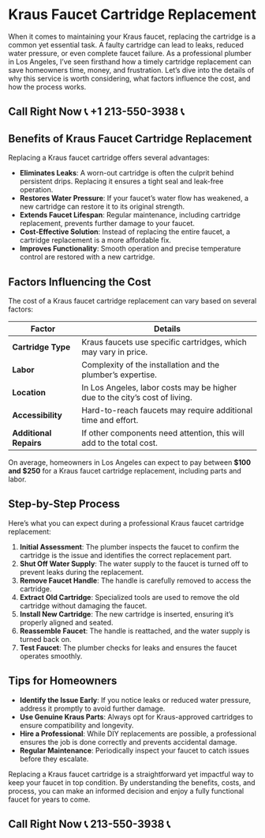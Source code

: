 # Kraus Faucet Cartridge Replacement  

When it comes to maintaining your Kraus faucet, replacing the cartridge is a common yet essential task. A faulty cartridge can lead to leaks, reduced water pressure, or even complete faucet failure. As a professional plumber in Los Angeles, I’ve seen firsthand how a timely cartridge replacement can save homeowners time, money, and frustration. Let’s dive into the details of why this service is worth considering, what factors influence the cost, and how the process works.  

## Call Right Now 📞 +1 213-550-3938 📞

## Benefits of Kraus Faucet Cartridge Replacement  

Replacing a Kraus faucet cartridge offers several advantages:  

- **Eliminates Leaks**: A worn-out cartridge is often the culprit behind persistent drips. Replacing it ensures a tight seal and leak-free operation.  
- **Restores Water Pressure**: If your faucet’s water flow has weakened, a new cartridge can restore it to its original strength.  
- **Extends Faucet Lifespan**: Regular maintenance, including cartridge replacement, prevents further damage to your faucet.  
- **Cost-Effective Solution**: Instead of replacing the entire faucet, a cartridge replacement is a more affordable fix.  
- **Improves Functionality**: Smooth operation and precise temperature control are restored with a new cartridge.  

## Factors Influencing the Cost  

The cost of a Kraus faucet cartridge replacement can vary based on several factors:  

| **Factor**                | **Details**                                                                 |  
|---------------------------|-----------------------------------------------------------------------------|  
| **Cartridge Type**         | Kraus faucets use specific cartridges, which may vary in price.           |  
| **Labor**                 | Complexity of the installation and the plumber’s expertise.                |  
| **Location**              | In Los Angeles, labor costs may be higher due to the city’s cost of living. |  
| **Accessibility**         | Hard-to-reach faucets may require additional time and effort.              |  
| **Additional Repairs**    | If other components need attention, this will add to the total cost.       |  

On average, homeowners in Los Angeles can expect to pay between **$100 and $250** for a Kraus faucet cartridge replacement, including parts and labor.  

## Step-by-Step Process  

Here’s what you can expect during a professional Kraus faucet cartridge replacement:  

1. **Initial Assessment**: The plumber inspects the faucet to confirm the cartridge is the issue and identifies the correct replacement part.  
2. **Shut Off Water Supply**: The water supply to the faucet is turned off to prevent leaks during the replacement.  
3. **Remove Faucet Handle**: The handle is carefully removed to access the cartridge.  
4. **Extract Old Cartridge**: Specialized tools are used to remove the old cartridge without damaging the faucet.  
5. **Install New Cartridge**: The new cartridge is inserted, ensuring it’s properly aligned and seated.  
6. **Reassemble Faucet**: The handle is reattached, and the water supply is turned back on.  
7. **Test Faucet**: The plumber checks for leaks and ensures the faucet operates smoothly.  

## Tips for Homeowners  

- **Identify the Issue Early**: If you notice leaks or reduced water pressure, address it promptly to avoid further damage.  
- **Use Genuine Kraus Parts**: Always opt for Kraus-approved cartridges to ensure compatibility and longevity.  
- **Hire a Professional**: While DIY replacements are possible, a professional ensures the job is done correctly and prevents accidental damage.  
- **Regular Maintenance**: Periodically inspect your faucet to catch issues before they escalate.  

Replacing a Kraus faucet cartridge is a straightforward yet impactful way to keep your faucet in top condition. By understanding the benefits, costs, and process, you can make an informed decision and enjoy a fully functional faucet for years to come.
## Call Right Now 📞 213-550-3938 📞